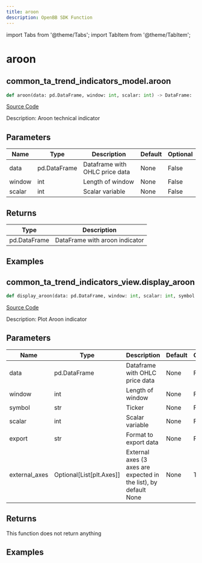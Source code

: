 ```yaml
---
title: aroon
description: OpenBB SDK Function
---
```


import Tabs from '@theme/Tabs';
import TabItem from '@theme/TabItem';

# aroon

<Tabs>
<TabItem value="model" label="Model" default>

## common_ta_trend_indicators_model.aroon

```python title='openbb_terminal/common/technical_analysis/trend_indicators_model.py'
def aroon(data: pd.DataFrame, window: int, scalar: int) -> DataFrame:
```
[Source Code](https://github.com/OpenBB-finance/OpenBBTerminal/tree/main/openbb_terminal/common/technical_analysis/trend_indicators_model.py#L56)

Description: Aroon technical indicator

## Parameters

| Name | Type | Description | Default | Optional |
| ---- | ---- | ----------- | ------- | -------- |
| data | pd.DataFrame | Dataframe with OHLC price data | None | False |
| window | int | Length of window | None | False |
| scalar | int | Scalar variable | None | False |

## Returns

| Type | Description |
| ---- | ----------- |
| pd.DataFrame | DataFrame with aroon indicator |

## Examples



</TabItem>
<TabItem value="view" label="View">

## common_ta_trend_indicators_view.display_aroon

```python title='openbb_terminal/common/technical_analysis/trend_indicators_view.py'
def display_aroon(data: pd.DataFrame, window: int, scalar: int, symbol: str, export: str, external_axes: Union[List[matplotlib.axes._axes.Axes], NoneType]) -> None:
```
[Source Code](https://github.com/OpenBB-finance/OpenBBTerminal/tree/main/openbb_terminal/common/technical_analysis/trend_indicators_view.py#L121)

Description: Plot Aroon indicator

## Parameters

| Name | Type | Description | Default | Optional |
| ---- | ---- | ----------- | ------- | -------- |
| data | pd.DataFrame | Dataframe with OHLC price data | None | False |
| window | int | Length of window | None | False |
| symbol | str | Ticker | None | False |
| scalar | int | Scalar variable | None | False |
| export | str | Format to export data | None | False |
| external_axes | Optional[List[plt.Axes]] | External axes (3 axes are expected in the list), by default None | None | True |

## Returns

This function does not return anything

## Examples



</TabItem>
</Tabs>